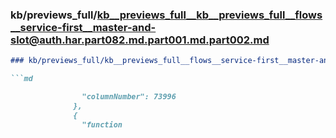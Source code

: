 ### kb/previews_full/kb__previews_full__kb__previews_full__flows__service-first__master-and-slot@auth.har.part082.md.part001.md.part002.md

```md
### kb/previews_full/kb__previews_full__flows__service-first__master-and-slot@auth.har.part082.md.part001.md (part 002)

```md

                "columnNumber": 73996
              },
              {
                "function
```

```

```
